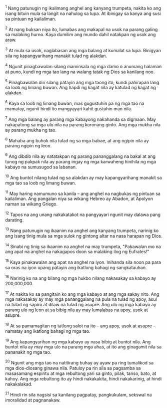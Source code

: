 <sup>1</sup>
Nang patunugin ng ikalimang anghel ang kanyang trumpeta, nakita ko ang isang bituin mula sa langit na nahulog sa lupa. At ibinigay sa kanya ang susi sa pintuan ng kailaliman. 

<sup>2</sup>
At nang buksan niya ito, lumabas ang makapal na usok na parang galing sa malaking hurno. Kaya dumilim ang mundo dahil natakpan ng usok ang araw. 

<sup>3</sup>
At mula sa usok, naglabasan ang mga balang at kumalat sa lupa. Binigyan sila ng kapangyarihang manakit tulad ng alakdan. 

<sup>4</sup>
Ngunit pinagbawalan silang maminsala ng mga damo o anumang halaman at puno, kundi ng mga tao lang na walang tatak ng Dios sa kanilang noo. 

<sup>5</sup>
Pinagbawalan din silang patayin ang mga taong ito, kundi pahirapan lang sa loob ng limang buwan. Ang hapdi ng kagat nila ay katulad ng kagat ng alakdan. 

<sup>6</sup>
Kaya sa loob ng limang buwan, mas gugustuhin pa ng mga tao na mamatay, ngunit hindi ito mangyayari kahit gustuhin man nila. 

<sup>7</sup>
Ang mga balang ay parang mga kabayong nakahanda sa digmaan. May nakapatong sa mga ulo nila na parang koronang ginto. Ang mga mukha nila ay parang mukha ng tao. 

<sup>8</sup>
Mahaba ang buhok nila tulad ng sa mga babae, at ang ngipin nila ay parang ngipin ng leon. 

<sup>9</sup>
Ang dibdib nila ay natatakpan ng parang pananggalang na bakal at ang tunog ng pakpak nila ay parang ingay ng mga karwaheng hinihila ng mga kabayo na sumusugod sa labanan. 

<sup>10</sup>
Ang buntot nilang tulad ng sa alakdan ay may kapangyarihang manakit sa mga tao sa loob ng limang buwan. 

<sup>11</sup>
May haring namumuno sa kanila – ang anghel na nagbukas ng pintuan sa kailaliman. Ang pangalan niya sa wikang Hebreo ay Abadon, at Apolyon naman sa wikang Griego. 

<sup>12</sup>
Tapos na ang unang nakakatakot na pangyayari ngunit may dalawa pang darating. 

<sup>13</sup>
Nang patunugin ng ikaanim na anghel ang kanyang trumpeta, narinig ko ang isang tinig mula sa mga sulok ng gintong altar na nasa harapan ng Dios. 

<sup>14</sup>
Sinabi ng tinig sa ikaanim na anghel na may trumpeta, "Pakawalan mo na ang apat na anghel na nakagapos doon sa malaking ilog ng Eufrates!" 

<sup>15</sup>
Kaya pinakawalan ang apat na anghel na iyon. Inihanda sila noon pa para sa oras na iyon upang patayin ang ikatlong bahagi ng sangkatauhan. 

<sup>16</sup>
Narinig ko na ang bilang ng mga hukbo nilang nakasakay sa kabayo ay 200,000,000. 

<sup>17</sup>
At nakita ko sa pangitain ko ang mga kabayo at ang mga sakay nito. Ang mga nakasakay ay may mga pananggalang na pula na tulad ng apoy, asul na tulad ng sapiro at dilaw na tulad ng asupre. Ang ulo ng mga kabayo ay parang ulo ng leon at sa bibig nila ay may lumalabas na apoy, usok at asupre. 

<sup>18</sup>
At sa pamamagitan ng tatlong salot na ito – ang apoy, usok at asupre – namatay ang ikatlong bahagi ng mga tao. 

<sup>19</sup>
Ang kapangyarihan ng mga kabayo ay nasa bibig at buntot nila. Ang buntot nila ay may mga ulo na parang mga ahas, at ito ang ginagamit nila sa pananakit ng mga tao. 

<sup>20</sup>
Ngunit ang mga tao na natitirang buhay ay ayaw pa ring tumalikod sa mga dios-diosang ginawa nila. Patuloy pa rin sila sa pagsamba sa masasamang espiritu at mga rebultong yari sa ginto, pilak, tanso, bato, at kahoy. Ang mga rebultong ito ay hindi nakakakita, hindi nakakarinig, at hindi nakakalakad. 

<sup>21</sup>
Hindi rin sila nagsisi sa kanilang pagpatay, pangkukulam, sekswal na imoralidad at pagnanakaw.